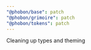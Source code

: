 ```yaml
---
"@phobon/base": patch
"@phobon/grimoire": patch
"@phobon/tokens": patch
---
```


Cleaning up types and theming
